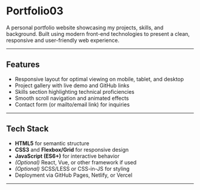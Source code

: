 # Portfolio03

A personal portfolio website showcasing my projects, skills, and background. Built using modern front-end technologies to present a clean, responsive and user-friendly web experience.

---

##  Features

- Responsive layout for optimal viewing on mobile, tablet, and desktop  
- Project gallery with live demo and GitHub links  
- Skills section highlighting technical proficiencies  
- Smooth scroll navigation and animated effects  
- Contact form (or mailto/email link) for inquiries  

---

##  Tech Stack

- **HTML5** for semantic structure  
- **CSS3** and **Flexbox/Grid** for responsive design  
- **JavaScript (ES6+)** for interactive behavior  
- *(Optional)* React, Vue, or other framework if used  
- *(Optional)* SCSS/LESS or CSS-in-JS for styling  
- Deployment via GitHub Pages, Netlify, or Vercel  

---

